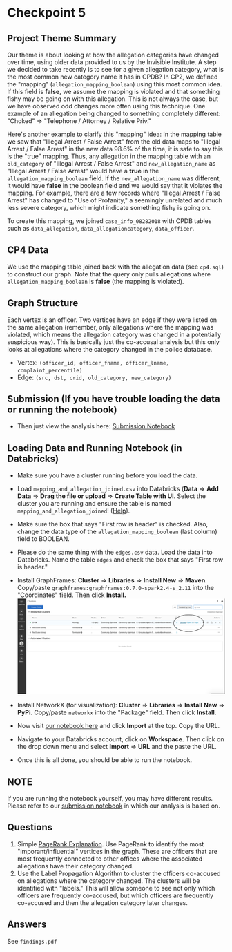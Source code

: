 # Checkpoint 5

## Project Theme Summary
Our theme is about looking at how the allegation categories have changed over time, using older data provided to us by the Invisible Institute. A step we decided to take recently is to see for a given allegation category, what is the most common new category name it has in CPDB? In CP2, we defined the "mapping" (`allegation_mapping_boolean`) using this most common idea. If this field is **false**, we assume the mapping is violated and that something fishy may be going on with this allegation. This is not always the case, but we have observed odd changes more often using this technique. One example of an allegation being changed to something completely different: "Choked" => "Telephone / Attorney / Relative Priv."

Here's another example to clarify this "mapping" idea: In the mapping table we saw that "Illegal Arrest / False Arrest" from the old data maps to "Illegal Arrest / False Arrest" in the new data 98.6% of the time, it is safe to say this is the "true" mapping. Thus, any allegation in the mapping table with an `old_category` of "Illegal Arrest / False Arrest" and `new_allegation_name` as "Illegal Arrest / False Arrest" would have a **true** in the `allegation_mapping_boolean` field. If the `new_allegation_name` was different, it would have **false** in the boolean field and we would say that it violates the mapping. For example, there are a few records where "Illegal Arrest / False Arrest" has changed to "Use of Profanity," a seemingly unrelated and much less severe category, which might indicate something fishy is going on.

To create this mapping, we joined `case_info_08282018` with CPDB tables such as `data_allegation`, `data_allegationcategory`, `data_officer`.

## CP4 Data
We use the mapping table joined back with the allegation data (see `cp4.sql`) to construct our graph. Note that the query only pulls allegations where `allegation_mapping_boolean` is **false** (the mapping is violated).

## Graph Structure
Each vertex is an officer. Two vertices have an edge if they were listed on the same allegation (remember, only allegations where the mapping was violated, which means the allegation category was changed in a potentially suspicious way). This is basically just the co-accusal analysis but this only looks at allegations where the category changed in the police database.
* Vertex: `(officer_id, officer_fname, officer_lname, complaint_percentile)`
* Edge: `(src, dst, crid, old_category, new_category)`

## Submission (If you have trouble loading the data or running the notebook)
* Then just view the analysis here: 
[Submission Notebook](https://databricks-prod-cloudfront.cloud.databricks.com/public/4027ec902e239c93eaaa8714f173bcfc/2972359237889048/2026875101445323/3016676346692700/latest.html)

## Loading Data and Running Notebook (in Databricks)
* Make sure you have a cluster running before you load the data.
* Load `mapping_and_allegation_joined.csv` into Databricks (**Data** => **Add Data** => **Drag the file or upload** => **Create Table with UI**. Select the cluster you are running and ensure the table is named `mapping_and_allegation_joined`! ([Help](https://docs.databricks.com/data/tables.html)). 
* Make sure the box that says "First row is header" is checked. Also, change the data type of the `allegation_mapping_boolean` (last column) field to BOOLEAN.
* Please do the same thing with the `edges.csv` data. Load the data into Databricks. Name the table `edges` and check the box that says "First row is header." 
* Install GraphFrames: **Cluster** => **Libraries** => **Install New** => **Maven**. Copy/paste `graphframes:graphframes:0.7.0-spark2.4-s_2.11` into the "Coordinates" field. Then click **Install.**
![Libraries](https://github.com/grantgasser/spectacular-cranes-data-science-checkpoints/blob/master/checkpoint-4/libraries.png "Libraries")
* Install NetworkX (for visualization): **Cluster** => **Libraries** => **Install New** => **PyPi**. Copy/paste `networkx` into the "Package" field. Then click **Install**.
* Now visit [our notebook here](https://databricks-prod-cloudfront.cloud.databricks.com/public/4027ec902e239c93eaaa8714f173bcfc/2972359237889048/2026875101445323/3016676346692700/latest.html) and click **Import** at the top. Copy the URL.
* Navigate to your Databricks account, click on **Workspace**. Then click on the drop down menu and select **Import** => **URL** and the paste the URL.

* Once this is all done, you should be able to run the notebook.

## NOTE
If you are running the notebook yourself, you may have different results. Please refer to our [submission notebook](https://databricks-prod-cloudfront.cloud.databricks.com/public/4027ec902e239c93eaaa8714f173bcfc/2972359237889048/2026875101445323/3016676346692700/latest.html) in which our analysis is based on.

## Questions
1. Simple [PageRank Explanation](https://towardsdatascience.com/graphs-and-paths-pagerank-54f180a1aa0a). Use PageRank to identify the most "imporant/influential" vertices in the graph. These are officers that are most frequently connected to other offices where the associated allegations have their category changed. 
2. Use the Label Propagation Algorithm to cluster the officers co-accused on allegations where the category changed. The clusters will be identified with "labels." This will allow someone to see not only which officers are frequently co-accused, but which officers are frequently co-accused and then the allegation category later changes.

## Answers
See `findings.pdf`
